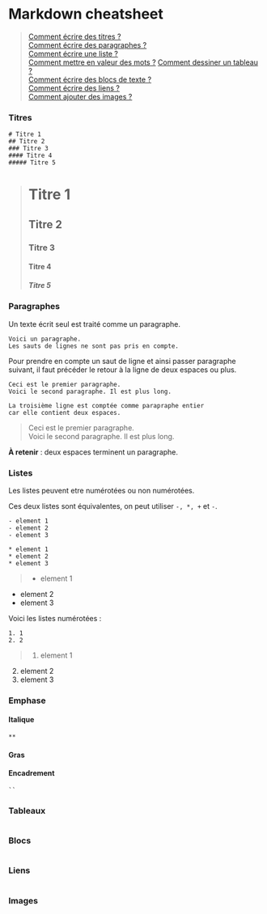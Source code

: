 # Markdown cheatsheet

> [Comment écrire des titres ?](#titres)  
[Comment écrire des paragraphes ?](#paragraphes)  
[Comment écrire une liste ?](#listes)  
[Comment mettre en valeur des mots ?](#emphase)
[Comment dessiner un tableau ?](#tableaux)  
[Comment écrire des blocs de texte ?](#blocs)  
[Comment écrire des liens ?](#liens)  
[Comment ajouter des images ?](#images)  



### Titres
```
# Titre 1
## Titre 2
### Titre 3
#### Titre 4
##### Titre 5
```

> # Titre 1
> ## Titre 2
> ### Titre 3
> #### Titre 4
> ##### Titre 5

### Paragraphes
Un texte écrit seul est traité comme un paragraphe.  
```
Voici un paragraphe.
Les sauts de lignes ne sont pas pris en compte.
```
Pour prendre en compte un saut de ligne et ainsi passer paragraphe suivant, il faut précéder le retour à la ligne de deux espaces ou plus.

```
Ceci est le premier paragraphe.  
Voici le second paragraphe. Il est plus long.  

La troisième ligne est comptée comme parapraphe entier
car elle contient deux espaces.
```

> Ceci est le premier paragraphe.  
> Voici le second paragraphe. Il est plus long.  

**À retenir** : deux espaces terminent un paragraphe.

### Listes
Les listes peuvent etre numérotées ou non numérotées.  

Ces deux listes sont équivalentes, on peut utiliser `-, *, +` et `-`.
```
- element 1
- element 2
- element 3

* element 1
* element 2
* element 3
```

> - element 1
- element 2
- element 3

Voici les listes numérotées :
```
1. 1
2. 2
```

> 1. element 1
2. element 2
3. element 3


### Emphase
#### Italique

```
**
```
#### Gras
#### Encadrement
```
``
```


### Tableaux
```
```


### Blocs
```
```


### Liens
```md
```


### Images
```md
```
